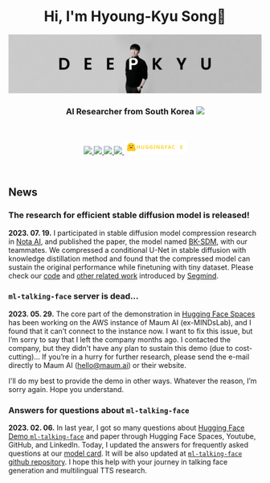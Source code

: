<h1 align="center">Hi, I'm Hyoung-Kyu Song👋</h1>

<p align="center">
<a href="https://deepkyu.me">
<img src="https://raw.githubusercontent.com/deepkyu/deepkyu.github.io/master/static/img/background_cropped.png">
</a>
</p>

<h3 align="center">AI Researcher from South Korea <img src="https://em-content.zobj.net/thumbs/120/toss-face/342/flag-south-korea_1f1f0-1f1f7.png" width=16></h3>

<br/>

<p align="center">
    <a href="https://github.com/deepkyu">
    <img src="https://img.shields.io/badge/github-%23121011.svg?style=for-the-badge&logo=github&logoColor=white">
    </a>
    <a href="https://www.youtube.com/@deepkyu">
    <img src="https://img.shields.io/badge/YouTube-%23FF0000.svg?style=for-the-badge&logo=YouTube&logoColor=white">
    </a>
    <a href="https://www.linkedin.com/in/deepkyu">
    <img src="https://img.shields.io/badge/linkedin-%230077B5.svg?style=for-the-badge&logo=linkedin&logoColor=white">
    </a>
    <a href="https://twitter.com/deepkyu_song">
    <img src="https://img.shields.io/badge/Twitter-%231DA1F2.svg?style=for-the-badge&logo=Twitter&logoColor=white">
    </a>
    <a href="https://huggingface.co/deepkyu">
    <img src="./static/huggingface_unofficial.svg" height=28>
    </a>
</p>

<br/>

## News

### The research for efficient stable diffusion model is released!

**2023. 07. 19.**
I participated in stable diffusion model compression research in [Nota AI](https://www.nota.ai/), and published the paper, the model named [BK-SDM](https://arxiv.org/abs/2305.15798), with our teammates.
We compressed a conditional U-Net in stable diffusion with knowledge distillation method and found that the compressed model can sustain the original performance while finetuning with tiny dataset.
Please check our [code](https://github.com/Nota-NetsPresso/BK-SDM) and [other related work](https://huggingface.co/blog/sd_distillation) introduced by [Segmind](https://github.com/segmind/distill-sd).

### `ml-talking-face` server is dead...

**2023. 05. 29.**
The core part of the demonstration in [Hugging Face Spaces](https://huggingface.co/spaces/CVPR/ml-talking-face) has been working on the AWS instance of Maum AI (ex-MINDsLab), and I found that it can’t connect to the instance now. I want to fix this issue, but I’m sorry to say that I left the company months ago.
I contacted the company, but they didn't have any plan to sustain this demo (due to cost-cutting)... If you’re in a hurry for further research, please send the e-mail directly to Maum AI (hello@maum.ai) or their website.

I'll do my best to provide the demo in other ways. Whatever the reason, I’m sorry again. Hope you understand. 

### Answers for questions about `ml-talking-face`

**2023. 02. 06.**
In last year, I got so many questions about [Hugging Face Demo `ml-talking-face`](https://huggingface.co/spaces/CVPR/ml-talking-face) and paper through Hugging Face Spaces, Youtube, GitHub, and LinkedIn. 
Today, I updated the answers for frequently asked questions at our [model card](https://huggingface.co/deepkyu/ml-talking-face). 
It will be also updated at [`ml-talking-face` github repository](https://github.com/deepkyu/ml-talking-face). 
I hope this help with your journey in talking face generation and multilingual TTS research.

<br/>
